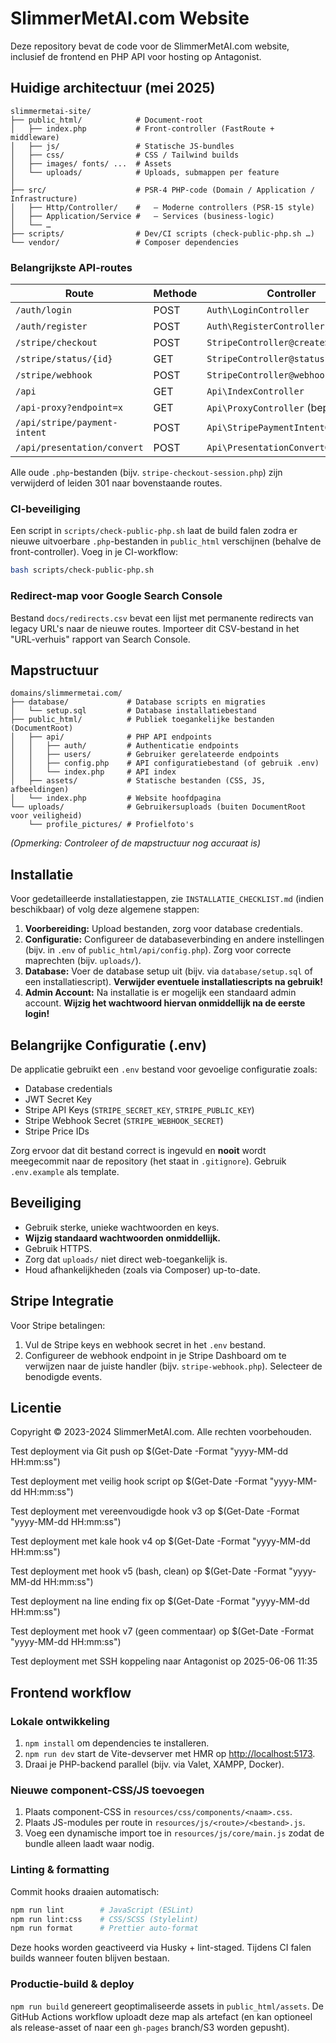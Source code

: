 # SlimmerMetAI.com Website

Deze repository bevat de code voor de SlimmerMetAI.com website, inclusief de frontend en PHP API voor hosting op Antagonist.

## Huidige architectuur (mei 2025)

```
slimmermetai-site/
├── public_html/            # Document-root
│   ├── index.php           # Front-controller (FastRoute + middleware)
│   ├── js/                 # Statische JS-bundles
│   ├── css/                # CSS / Tailwind builds
│   ├── images/ fonts/ ...  # Assets
│   └── uploads/            # Uploads, submappen per feature
│
├── src/                    # PSR-4 PHP-code (Domain / Application / Infrastructure)
│   ├── Http/Controller/    #   – Moderne controllers (PSR-15 style)
│   ├── Application/Service #   – Services (business-logic)
│   └── …
├── scripts/                # Dev/CI scripts (check-public-php.sh …)
└── vendor/                 # Composer dependencies
```

### Belangrijkste API-routes

| Route | Methode | Controller |
|-------|---------|------------|
| `/auth/login` | POST | `Auth\LoginController` |
| `/auth/register` | POST | `Auth\RegisterController` |
| `/stripe/checkout` | POST | `StripeController@createSession` |
| `/stripe/status/{id}` | GET  | `StripeController@status` |
| `/stripe/webhook` | POST | `StripeController@webhook` |
| `/api` | GET | `Api\IndexController` |
| `/api-proxy?endpoint=x` | GET | `Api\ProxyController` (beperkt) |
| `/api/stripe/payment-intent` | POST | `Api\StripePaymentIntentController` |
| `/api/presentation/convert` | POST | `Api\PresentationConvertController` |

Alle oude `.php`-bestanden (bijv. `stripe-checkout-session.php`) zijn verwijderd of leiden 301 naar bovenstaande routes.

### CI-beveiliging

Een script in `scripts/check-public-php.sh` laat de build falen zodra er nieuwe uitvoerbare `.php`-bestanden in `public_html` verschijnen (behalve de front-controller). Voeg in je CI-workflow:

```bash
bash scripts/check-public-php.sh
```

### Redirect-map voor Google Search Console

Bestand `docs/redirects.csv` bevat een lijst met permanente redirects van legacy URL's naar de nieuwe routes. Importeer dit CSV-bestand in het "URL-verhuis" rapport van Search Console.

## Mapstructuur

```
domains/slimmermetai.com/
├── database/             # Database scripts en migraties
│   └── setup.sql         # Database installatiebestand
├── public_html/          # Publiek toegankelijke bestanden (DocumentRoot)
│   ├── api/              # PHP API endpoints
│   │   ├── auth/         # Authenticatie endpoints
│   │   ├── users/        # Gebruiker gerelateerde endpoints
│   │   ├── config.php    # API configuratiebestand (of gebruik .env)
│   │   └── index.php     # API index
│   ├── assets/           # Statische bestanden (CSS, JS, afbeeldingen)
│   └── index.php         # Website hoofdpagina
└── uploads/              # Gebruikersuploads (buiten DocumentRoot voor veiligheid)
    └── profile_pictures/ # Profielfoto's
```

*(Opmerking: Controleer of de mapstructuur nog accuraat is)*

## Installatie

Voor gedetailleerde installatiestappen, zie `INSTALLATIE_CHECKLIST.md` (indien beschikbaar) of volg deze algemene stappen:

1.  **Voorbereiding:** Upload bestanden, zorg voor database credentials.
2.  **Configuratie:** Configureer de databaseverbinding en andere instellingen (bijv. in `.env` of `public_html/api/config.php`). Zorg voor correcte maprechten (bijv. `uploads/`).
3.  **Database:** Voer de database setup uit (bijv. via `database/setup.sql` of een installatiescript). **Verwijder eventuele installatiescripts na gebruik!**
4.  **Admin Account:** Na installatie is er mogelijk een standaard admin account. **Wijzig het wachtwoord hiervan onmiddellijk na de eerste login!**

## Belangrijke Configuratie (.env)

De applicatie gebruikt een `.env` bestand voor gevoelige configuratie zoals:

*   Database credentials
*   JWT Secret Key
*   Stripe API Keys (`STRIPE_SECRET_KEY`, `STRIPE_PUBLIC_KEY`)
*   Stripe Webhook Secret (`STRIPE_WEBHOOK_SECRET`)
*   Stripe Price IDs

Zorg ervoor dat dit bestand correct is ingevuld en **nooit** wordt meegecommit naar de repository (het staat in `.gitignore`). Gebruik `.env.example` als template.

## Beveiliging

*   Gebruik sterke, unieke wachtwoorden en keys.
*   **Wijzig standaard wachtwoorden onmiddellijk.**
*   Gebruik HTTPS.
*   Zorg dat `uploads/` niet direct web-toegankelijk is.
*   Houd afhankelijkheden (zoals via Composer) up-to-date.

## Stripe Integratie

Voor Stripe betalingen:

1.  Vul de Stripe keys en webhook secret in het `.env` bestand.
2.  Configureer de webhook endpoint in je Stripe Dashboard om te verwijzen naar de juiste handler (bijv. `stripe-webhook.php`). Selecteer de benodigde events.

## Licentie

Copyright © 2023-2024 SlimmerMetAI.com. Alle rechten voorbehouden.

Test deployment via Git push op $(Get-Date -Format "yyyy-MM-dd HH:mm:ss")

Test deployment met veilig hook script op $(Get-Date -Format "yyyy-MM-dd HH:mm:ss")

Test deployment met vereenvoudigde hook v3 op $(Get-Date -Format "yyyy-MM-dd HH:mm:ss")

Test deployment met kale hook v4 op $(Get-Date -Format "yyyy-MM-dd HH:mm:ss")

Test deployment met hook v5 (bash, clean) op $(Get-Date -Format "yyyy-MM-dd HH:mm:ss")

Test deployment na line ending fix op $(Get-Date -Format "yyyy-MM-dd HH:mm:ss")

Test deployment met hook v7 (geen commentaar) op $(Get-Date -Format "yyyy-MM-dd HH:mm:ss")

Test deployment met SSH koppeling naar Antagonist op 2025-06-06 11:35

## Frontend workflow

### Lokale ontwikkeling

1. `npm install` om dependencies te installeren.
2. `npm run dev` start de Vite-devserver met HMR op <http://localhost:5173>.
3. Draai je PHP-backend parallel (bijv. via Valet, XAMPP, Docker).

### Nieuwe component-CSS/JS toevoegen

1. Plaats component-CSS in `resources/css/components/<naam>.css`.
2. Plaats JS-modules per route in `resources/js/<route>/<bestand>.js`.
3. Voeg een dynamische import toe in `resources/js/core/main.js` zodat de bundle alleen laadt waar nodig.

### Linting & formatting

Commit hooks draaien automatisch:

```bash
npm run lint        # JavaScript (ESLint)
npm run lint:css    # CSS/SCSS (Stylelint)
npm run format      # Prettier auto-format
```

Deze hooks worden geactiveerd via Husky + lint-staged. Tijdens CI falen builds wanneer fouten blijven bestaan.

### Productie-build & deploy

`npm run build` genereert geoptimaliseerde assets in `public_html/assets`. De GitHub Actions workflow uploadt deze map als artefact (en kan optioneel als release-asset of naar een `gh-pages` branch/S3 worden gepusht).
